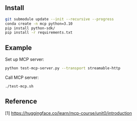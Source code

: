 ## Install
```sh
git submodule update --init --recursive --progress
conda create -n mcp python=3.10
pip install python-sdk/
pip install -r requirements.txt
```

## Example
Set up MCP server:
```sh
python test-mcp-server.py --transport streamable-http
```

Call MCP server:
```sh
./test-mcp.sh
```

## Reference
[1] https://huggingface.co/learn/mcp-course/unit0/introduction
